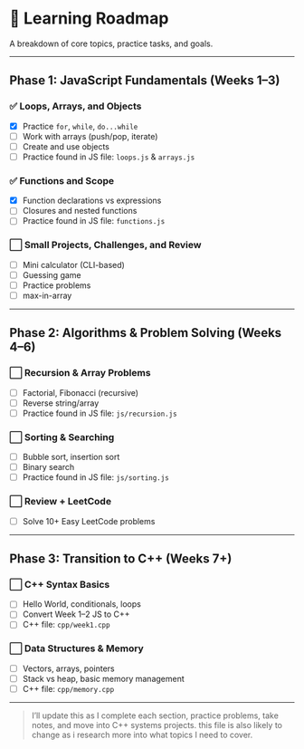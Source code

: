 # 📅 Learning Roadmap

A breakdown of core topics, practice tasks, and goals.

---

## Phase 1: JavaScript Fundamentals (Weeks 1–3)

### ✅ Loops, Arrays, and Objects
- [x] Practice `for`, `while`, `do...while`
- [ ] Work with arrays (push/pop, iterate)
- [ ] Create and use objects
- [ ] Practice found in JS file: `loops.js` & `arrays.js`

### ✅ Functions and Scope
- [x] Function declarations vs expressions
- [ ] Closures and nested functions
- [ ] Practice found in JS file: `functions.js`

### ⬜ Small Projects, Challenges, and Review
- [ ] Mini calculator (CLI-based)
- [ ] Guessing game
- [ ] Practice problems
- [ ] max-in-array

---

## Phase 2: Algorithms & Problem Solving (Weeks 4–6)

### ⬜ Recursion & Array Problems
- [ ] Factorial, Fibonacci (recursive)
- [ ] Reverse string/array
- [ ] Practice found in JS file: `js/recursion.js`

### ⬜ Sorting & Searching
- [ ] Bubble sort, insertion sort
- [ ] Binary search
- [ ] Practice found in JS file: `js/sorting.js`

### ⬜ Review + LeetCode
- [ ] Solve 10+ Easy LeetCode problems

---

## Phase 3: Transition to C++ (Weeks 7+)

### ⬜ C++ Syntax Basics
- [ ] Hello World, conditionals, loops
- [ ] Convert Week 1–2 JS to C++
- [ ] C++ file: `cpp/week1.cpp`

### ⬜ Data Structures & Memory
- [ ] Vectors, arrays, pointers
- [ ] Stack vs heap, basic memory management
- [ ] C++ file: `cpp/memory.cpp`

---

> I’ll update this as I complete each section, practice problems, take notes, and move into C++ systems projects.
> this file is also likely to change as i research more into what topics I need to cover.


